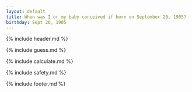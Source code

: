 ```yaml
---
layout: default
title: When was I or my baby conceived if born on September 20, 1905?
birthday: Sept 20, 1905
---
```


{% include header.md %}

{% include guess.md %}

{% include calculate.md %}

{% include safety.md %}

{% include footer.md %}



